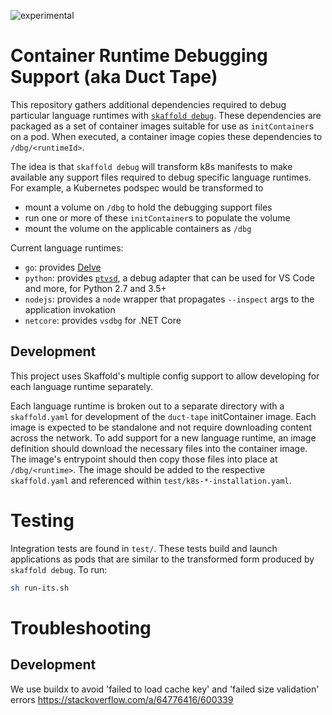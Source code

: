 ![experimental](https://img.shields.io/badge/stability-experimental-orange.svg)

# Container Runtime Debugging Support (aka Duct Tape)

This repository gathers additional dependencies required to debug
particular language runtimes with [`skaffold debug`](https://skaffold.dev/docs/how-tos/debug/). 
These dependencies are packaged as a set of container images suitable
for use as `initContainer`s on a pod.  When executed, a container image
copies these dependencies to `/dbg/<runtimeId>`.

The idea is that `skaffold debug` will transform k8s manifests to
make available any support files required to debug specific language
runtimes.  For example, a Kubernetes podspec would be transformed to

  - mount a volume on `/dbg` to hold the debugging support files
  - run one or more of these `initContainer`s to populate the volume
  - mount the volume on the applicable containers as `/dbg`

Current language runtimes:
  * `go`: provides [Delve](https://github.com/go-delve/delve)
  * `python`: provides [`ptvsd`](https://github.com/Microsoft/ptvsd),
    a debug adapter that can be used for VS Code and more, for
    Python 2.7 and 3.5+
  * `nodejs`: provides a `node` wrapper that propagates `--inspect`
    args to the application invokation
  * `netcore`: provides `vsdbg` for .NET Core

## Development

This project uses Skaffold's multiple config support to allow
developing for each language runtime separately.

Each language runtime is broken out to a separate directory
with a `skaffold.yaml` for development of the `duct-tape` initContainer
image.  Each image is expected to be standalone and not require
downloading content across the network.  To add support for a new
language runtime, an image definition should download the necessary
files into the container image.  The image's entrypoint should then
copy those files into place at `/dbg/<runtime>`.  The image should
be added to the respective `skaffold.yaml` and referenced within
`test/k8s-*-installation.yaml`.

# Testing

Integration tests are found in `test/`.  These tests build and
launch applications as pods that are similar to the transformed
form produced by `skaffold debug`.  To run:

```sh
sh run-its.sh
```

# Troubleshooting

## Development

We use buildx to avoid 'failed to load cache key' and
'failed size validation' errors <https://stackoverflow.com/a/64776416/600339>

